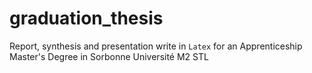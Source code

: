 # graduation_thesis
Report, synthesis and presentation write in ```Latex``` for an Apprenticeship Master's Degree in Sorbonne Université M2 STL
